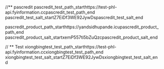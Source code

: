 //** pascredit
pascredit_test_path_starthttps://test-phl-api.fyinformation.ccpascredit_test_path_end
pascredit_test_salt_startZ7EiDf3WE92JywDspascredit_test_salt_end

pascredit_product_path_starthttps://yandsidhupande.icupascredit_product_path_end
pascredit_product_salt_startxemP557ti5bZuQzcpascredit_product_salt_end




// ** Test
xiongbingtest_test_path_starthttps://test-phl-api.fyinformation.ccxiongbingtest_test_path_end
xiongbingtest_test_salt_startZ7EiDf3WE92JywDsxiongbingtest_test_salt_end
